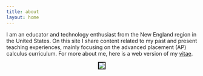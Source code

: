 ```yaml
---
title: about
layout: home
---
```



I am an educator and technology enthusiast from the New England region in the United States. On this site I share content related to my past and present teaching experiences, mainly focusing on the advanced placement (AP) calculus curriculum. For more about me, here is a web version of my <a href="/d-dl/vitae_web.pdf" target="_blank">vitae</a>.


  

<p align="center"><img src="../d-img/profile_.jpeg" border="2"> </p>


<!-- 
<p align="center"> <object data="/d-dl/vitae_web.pdf" type="application/pdf" width="100%" height="800px"> </object> </p>
-->

